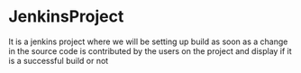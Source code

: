 # JenkinsProject
It is a jenkins project where we will be setting up build as soon as a change in the source code is contributed by the users on the project and display if it is a successful build or not
